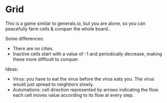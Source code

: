 # Grid

This is a game similar to generals.io, but you are alone, so you can peacefully farm cells & conquer the whole board..

Some differences:

 * There are no cities.
 * Inactive cells start with a value of -1 and periodically decrease, making these more difficult to conquer.


Ideas:
 - Virus: you have to eat the virus before the virus eats you.
   The virus would just spread to neighbors slowly.
 - Automations: cell direction represented by arrows indicating the flow.
   each cell moves value according to its flow at every step.

